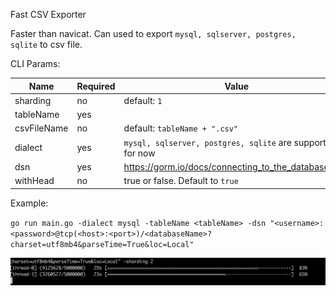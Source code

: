 Fast CSV Exporter

Faster than navicat. Can used to export `mysql, sqlserver, postgres, sqlite` to csv file.

CLI Params:

Name|Required|Value
---|---|---
sharding|no|default: `1`
tableName|yes
csvFileName|no|default: `tableName + ".csv"`
dialect|yes|`mysql, sqlserver, postgres, sqlite` are supported for now
dsn|yes|https://gorm.io/docs/connecting_to_the_database.html
withHead|no|true or false. Default to `true`

Example:

`go run main.go -dialect mysql -tableName <tableName> -dsn "<username>:<password>@tcp(<host>:<port>)/<databaseName>?charset=utf8mb4&parseTime=True&loc=Local"`

![Demo](img/demo.png)
